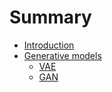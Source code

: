 # Summary

* [Introduction](README.md)
* [Generative models](generative-models/README.md)
    * [VAE](generative-models/VAE.md)
    * [GAN](generative-models/GAN.md)


